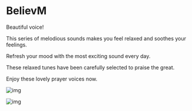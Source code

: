 # BelievM

Beautiful voice!

This series of melodious sounds makes you feel relaxed and soothes your feelings.

Refresh your mood with the most exciting sound every day.

These relaxed tunes have been carefully selected to praise the great.

Enjoy these lovely prayer voices now.

![img](https://is1-ssl.mzstatic.com/image/thumb/Purple118/v4/53/50/79/5350799a-d7ec-743d-7f15-a3554e9ddabc/pr_source.png/0x0ss.jpg)

![img](https://is1-ssl.mzstatic.com/image/thumb/Purple118/v4/f4/ea/65/f4ea65af-e3ee-8192-32cf-68700999798a/pr_source.png/0x0ss.jpg)
